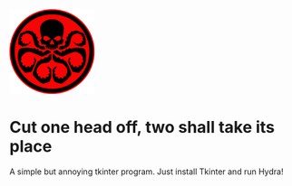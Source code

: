 <img src="logo.png" width="150" height="150">

# Cut one head off, two shall take its place
A simple but annoying tkinter program. Just install Tkinter and run Hydra!

